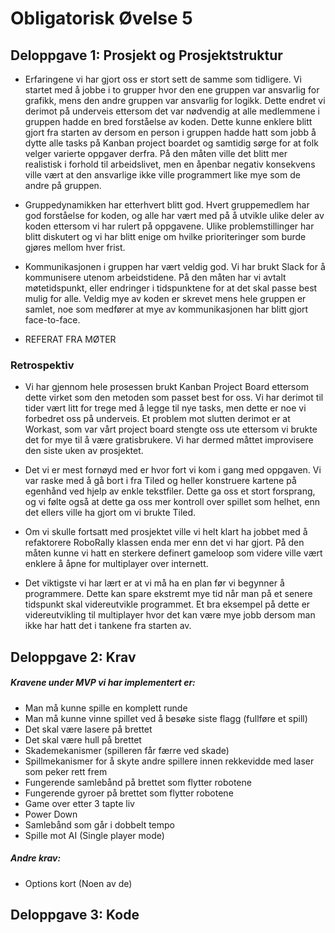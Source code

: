 # Obligatorisk Øvelse 5

## Deloppgave 1: Prosjekt og Prosjektstruktur
- Erfaringene vi har gjort oss er stort sett de samme som tidligere. Vi startet med å jobbe i to grupper hvor den ene gruppen var ansvarlig for grafikk, mens den andre gruppen var ansvarlig for logikk. Dette endret vi derimot på underveis ettersom det var nødvendig at alle medlemmene i gruppen hadde en bred forståelse av koden. Dette kunne enklere blitt gjort fra starten av dersom en person i gruppen hadde hatt som jobb å dytte alle tasks på Kanban project boardet og samtidig sørge for at folk velger varierte oppgaver derfra. På den måten ville det blitt mer realistisk i forhold til arbeidslivet, men en åpenbar negativ konsekvens ville vært at den ansvarlige ikke ville programmert like mye som de andre på gruppen.

- Gruppedynamikken har etterhvert blitt god. Hvert gruppemedlem har god forståelse for koden, og alle har vært med på å utvikle ulike deler av koden ettersom vi har rulert på oppgavene. Ulike problemstillinger har blitt diskutert og vi har blitt enige om hvilke prioriteringer som burde gjøres mellom hver frist. 

- Kommunikasjonen i gruppen har vært veldig god. Vi har brukt Slack for å kommunisere utenom arbeidstidene. På den måten har vi avtalt møtetidspunkt, eller endringer i tidspunktene for at det skal passe best mulig for alle. Veldig mye av koden er skrevet mens hele gruppen er samlet, noe som medfører at mye av kommunikasjonen har blitt gjort face-to-face.

- REFERAT FRA MØTER


### Retrospektiv
- Vi har gjennom hele prosessen brukt Kanban Project Board ettersom dette virket som den metoden som passet best for oss. Vi har derimot til tider vært litt for trege med å legge til nye tasks, men dette er noe vi forbedret oss på underveis. Et problem mot slutten derimot er at Workast, som var vårt project board stengte oss ute ettersom vi brukte det for mye til å være gratisbrukere. Vi har dermed måttet improvisere den siste uken av prosjektet. 

- Det vi er mest fornøyd med er hvor fort vi kom i gang med oppgaven. Vi var raske med å gå bort i fra Tiled og heller konstruere kartene på egenhånd ved hjelp av enkle tekstfiler. Dette ga oss et stort forsprang, og vi følte også at dette ga oss mer kontroll over spillet som helhet, enn det ellers ville ha gjort om vi brukte Tiled. 

- Om vi skulle fortsatt med prosjektet ville vi helt klart ha jobbet med å refaktorere RoboRally klassen enda mer enn det vi har gjort. På den måten kunne vi hatt en sterkere definert gameloop som videre ville vært enklere å åpne for multiplayer over internett. 

- Det viktigste vi har lært er at vi må ha en plan før vi begynner å programmere. Dette kan spare ekstremt mye tid når man på et senere tidspunkt skal videreutvikle programmet. Et bra eksempel på dette er videreutvikling til multiplayer hvor det kan være mye jobb dersom man ikke har hatt det i tankene fra starten av. 

## Deloppgave 2: Krav

##### Kravene under MVP vi har implementert er:
- Man må kunne spille en komplett runde
- Man må kunne vinne spillet ved å besøke siste flagg (fullføre et spill)
- Det skal være lasere på brettet
- Det skal være hull på brettet
- Skademekanismer (spilleren får færre ved skade)
- Spillmekanismer for å skyte andre spillere innen rekkevidde med laser som peker rett frem
- Fungerende samlebånd på brettet som flytter robotene
- Fungerende gyroer på brettet som flytter robotene
- Game over etter 3 tapte liv
- Power Down
- Samlebånd som går i dobbelt tempo
- Spille mot AI (Single player mode)

##### Andre krav:
- Options kort (Noen av de)

## Deloppgave 3: Kode

